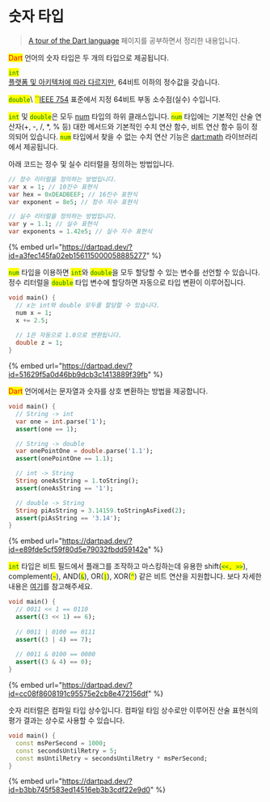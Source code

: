 # 숫자 타입

> [A tour of the Dart language](https://dart.dev/guides/language/language-tour) 페이지를 공부하면서 정리한 내용입니다.

<mark style="color:red;">Dart</mark> 언어의 숫자 타입은 두 개의 타입으로 제공됩니다.

<mark style="color:green;">`int`</mark>\
[플랫폼 및 아키텍처에 따라 다르지만](https://dart.dev/guides/language/numbers), 64비트 이하의 정수값을 갖습니다.

<mark style="color:green;">`double`</mark>\ <mark style="color:green;">``</mark>[IEEE 754](https://ko.wikipedia.org/wiki/IEEE\_754) 표준에서 지정 64비트 부동 소수점(실수) 수입니다.

<mark style="color:green;">`int`</mark> 및 <mark style="color:green;">`double`</mark>은 모두 [num](https://api.dart.dev/stable/2.16.1/dart-core/num-class.html) 타입의 하위 클래스입니다. <mark style="color:green;">`num`</mark> 타입에는 기본적인 산술 연산자(+, -, /, \*, % 등) 대한 메서드와 기본적인 수치 연산 함수, 비트 연산 함수 등이 정의되어 있습니다. <mark style="color:green;">`num`</mark> 타입에서 찾을 수 없는 수치 연산  기능은 [dart:math](https://api.dart.dev/stable/2.16.1/dart-math/dart-math-library.html) 라이브러리에서 제공됩니다.

아래 코드는 정수 및 실수 리터럴을 정의하는 방법입니다.

```dart
// 정수 리터럴을 정의하는 방법입니다.
var x = 1; // 10진수 표현식
var hex = 0xDEADBEEF; // 16진수 표현식
var exponent = 8e5; // 정수 지수 표현식

// 실수 리터럴을 정의하는 방법입니다.
var y = 1.1; // 실수 표현식
var exponents = 1.42e5; // 실수 지수 표현식
```

{% embed url="https://dartpad.dev/?id=a3fec145fa02eb156115000058885277" %}

<mark style="color:green;">`num`</mark> 타입을 이용하면 <mark style="color:green;">`int`</mark>와 <mark style="color:green;">`double`</mark>을 모두 할당할 수 있는 변수를 선언할 수 있습니다. 정수 리터럴을 <mark style="color:green;">`double`</mark> 타입 변수에 할당하면 자동으로 타입 변환이 이루어집니다.

```dart
void main() {
  // x는 int와 double 모두를 할당할 수 있습니다.
  num x = 1;
  x += 2.5;
  
  // 1은 자동으로 1.0으로 변환됩니다.
  double z = 1;
}
```

{% embed url="https://dartpad.dev/?id=51629f5a0d46bb9dcb3c1413889f39fb" %}

<mark style="color:red;">Dart</mark> 언어에서는 문자열과 숫자를 상호 변환하는 방법을 제공합니다.

```dart
void main() {
  // String -> int
  var one = int.parse('1');
  assert(one == 1);

  // String -> double
  var onePointOne = double.parse('1.1');
  assert(onePointOne == 1.1);

  // int -> String
  String oneAsString = 1.toString();
  assert(oneAsString == '1');

  // double -> String
  String piAsString = 3.14159.toStringAsFixed(2);
  assert(piAsString == '3.14');
}
```

{% embed url="https://dartpad.dev/?id=e89fde5cf59f80d5e79032fbdd59142e" %}

<mark style="color:green;">`int`</mark> 타입은 비트 필드에서 플래그를 조작하고 마스킹하는데 유용한 shift(<mark style="color:green;">`<<, >>`</mark>), complement(<mark style="color:green;">`~`</mark>), AND(<mark style="color:green;">`&`</mark>), OR(<mark style="color:green;">`|`</mark>), XOR(<mark style="color:green;">`^`</mark>) 같은 비트 연산을 지원합니다. 보다 자세한 내용은 [여기](https://dart.dev/guides/language/language-tour#bitwise-and-shift-operators)를 참고해주세요.

```dart
void main() {
  // 0011 << 1 == 0110
  assert((3 << 1) == 6);
  
  // 0011 | 0100 == 0111
  assert((3 | 4) == 7);
  
  // 0011 & 0100 == 0000
  assert((3 & 4) == 0);
}
```

{% embed url="https://dartpad.dev/?id=cc08f8608191c95575e2cb8e472156df" %}

숫자 리터럴은 컴파일 타입 상수입니다. 컴파일 타임 상수로만 이루어진 산술 표현식의 평가 결과는 상수로 사용할 수 있습니다.

```dart
void main() {
  const msPerSecond = 1000;
  const secondsUntilRetry = 5;
  const msUntilRetry = secondsUntilRetry * msPerSecond;
}
```

{% embed url="https://dartpad.dev/?id=b3bb745f583ed14516eb3b3cdf22e9d0" %}
